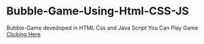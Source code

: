# Bubble-Game-Using-Html-CSS-JS
 Bubble-Game devedoped in HTML Css and Java Script
 You Can Play Game <a href="https://amankumarandro.github.io/Bubble-Game-Using-Html-CSS-JS/">Clicking Here</a>
